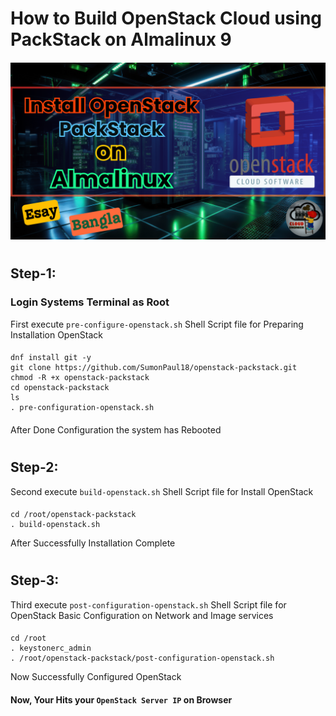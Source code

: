 # How to Build OpenStack Cloud using PackStack on Almalinux 9
#### 
![OpenStack](https://github.com/SumonPaul18/build-openstack-packstack-almalinux9/blob/main/InstallOpenStack.png)
#
## Step-1:
### Login Systems Terminal as Root

First execute `pre-configure-openstack.sh` Shell Script file for Preparing Installation OpenStack
####
    dnf install git -y
    git clone https://github.com/SumonPaul18/openstack-packstack.git
    chmod -R +x openstack-packstack
    cd openstack-packstack
    ls
    . pre-configuration-openstack.sh
####  
After Done Configuration the system has Rebooted
#
## Step-2:

Second execute `build-openstack.sh` Shell Script file for Install OpenStack
####
    cd /root/openstack-packstack
    . build-openstack.sh
After Successfully Installation Complete
#
## Step-3:
Third execute `post-configuration-openstack.sh` Shell Script file for OpenStack Basic Configuration on Network and Image services
####
    cd /root
    . keystonerc_admin
    . /root/openstack-packstack/post-configuration-openstack.sh
Now Successfully Configured OpenStack 

#### Now, Your Hits your `OpenStack Server IP` on Browser

